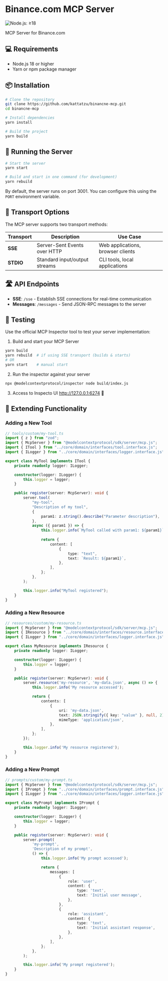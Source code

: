 # Binance.com MCP Server

![Node.js: ≥18](https://img.shields.io/badge/Node.js-≥18-green.svg)

MCP Server for Binance.com

## 💻 Requirements

- Node.js 18 or higher
- Yarn or npm package manager

## 📦 Installation

```bash
# Clone the repository
git clone https://github.com/kattatzu/binancne-mcp.git
cd binancne-mcp

# Install dependencies
yarn install

# Build the project
yarn build
```

## 🚀 Running the Server

```bash
# Start the server
yarn start

# Build and start in one command (for development)
yarn rebuild
```

By default, the server runs on port 3001. You can configure this using the `PORT` environment variable.

## 🔌 Transport Options

The MCP server supports two transport methods:

| Transport | Description                   | Use Case                          |
|-----------|-------------------------------|-----------------------------------|
| **SSE**   | Server-Sent Events over HTTP  | Web applications, browser clients |
| **STDIO** | Standard input/output streams | CLI tools, local applications     |

## 🛣️ API Endpoints

- **SSE**: `/sse` - Establish SSE connections for real-time communication
- **Messages**: `/messages` - Send JSON-RPC messages to the server

## 🧪 Testing

Use the official MCP Inspector tool to test your server implementation:

1. Build and start your MCP Server

```bash
yarn build
yarn rebuild  # if using SSE transport (builds & starts)
# OR
yarn start    # manual start
```

2. Run the inspector against your server

```bash
npx @modelcontextprotocol/inspector node build/index.js
```

3. Access to Inspecto UI
   http://127.0.0.1:6274 🚀

## 🧩 Extending Functionality

### Adding a New Tool

```typescript
// tools/custom/my-tool.ts
import { z } from "zod";
import { McpServer } from "@modelcontextprotocol/sdk/server/mcp.js";
import { ITool } from "../core/domain/interfaces/tool.interface.js";
import { ILogger } from "../core/domain/interfaces/logger.interface.js";

export class MyTool implements ITool {
    private readonly logger: ILogger;

    constructor(logger: ILogger) {
        this.logger = logger;
    }

    public register(server: McpServer): void {
        server.tool(
            "my-tool",
            "Description of my tool",
            {
                param1: z.string().describe("Parameter description"),
            },
            async ({ param1 }) => {
                this.logger.info(`MyTool called with param1: ${param1}`);
                
                return {
                    content: [
                        {
                            type: "text",
                            text: `Result: ${param1}`,
                        },
                    ],
                };
            },
        );

        this.logger.info("MyTool registered");
    }
}
```

### Adding a New Resource

```typescript
// resources/custom/my-resource.ts
import { McpServer } from "@modelcontextprotocol/sdk/server/mcp.js";
import { IResource } from "../core/domain/interfaces/resource.interface.js";
import { ILogger } from "../core/domain/interfaces/logger.interface.js";

export class MyResource implements IResource {
    private readonly logger: ILogger;

    constructor(logger: ILogger) {
        this.logger = logger;
    }

    public register(server: McpServer): void {
        server.resource('my-resource', 'my-data.json', async () => {
            this.logger.info('My resource accessed');

            return {
                contents: [
                    {
                        uri: 'my-data.json',
                        text: JSON.stringify({ key: "value" }, null, 2),
                        mimeType: 'application/json',
                    },
                ],
            };
        });

        this.logger.info('My resource registered');
    }
}
```

### Adding a New Prompt

```typescript
// prompts/custom/my-prompt.ts
import { McpServer } from "@modelcontextprotocol/sdk/server/mcp.js";
import { IPrompt } from "../core/domain/interfaces/prompt.interface.js";
import { ILogger } from "../core/domain/interfaces/logger.interface.js";

export class MyPrompt implements IPrompt {
    private readonly logger: ILogger;

    constructor(logger: ILogger) {
        this.logger = logger;
    }

    public register(server: McpServer): void {
        server.prompt(
            'my-prompt',
            'Description of my prompt',
            () => {
                this.logger.info('My prompt accessed');

                return {
                    messages: [
                        {
                            role: 'user',
                            content: {
                                type: 'text',
                                text: 'Initial user message',
                            },
                        },
                        {
                            role: 'assistant',
                            content: {
                                type: 'text',
                                text: 'Initial assistant response',
                            },
                        },
                    ],
                };
            },
        );

        this.logger.info('My prompt registered');
    }
}
```